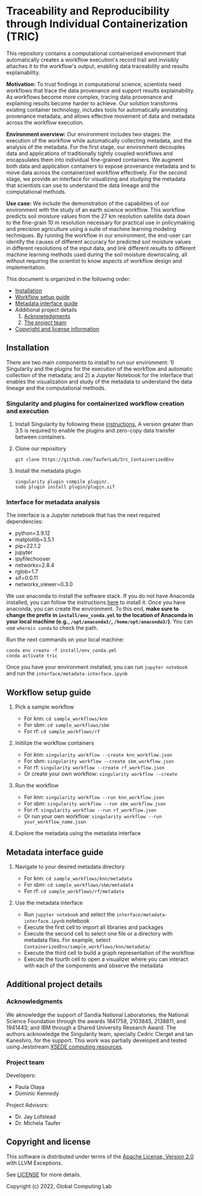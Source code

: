 # Traceability and Reproducibility through Individual Containerization (TRIC) 

This repository contains a computational containerized environment that automatically creates a workflow execution's record trail and invisibly attaches it to the workflow's output, enabling data traceability and results explainability.

**Motivation:** To trust findings in computational science, scientists need workflows that trace the data provenance and support results explainability. As workflows become more complex, tracing data provenance and explaining results become harder to achieve. Our solution transforms existing container technology, includes tools for automatically annotating provenance metadata, and allows effective movement of data and metadata across the workflow execution.   

**Environment overview:** Our environment includes two stages: the execution of the workflow while automatically collecting metadata, and the analysis of the metadata. For the first stage, our environment decouples data and applications of traditionally tightly coupled workflows and encapsulates them into individual fine-grained containers. We augment both data and application containers to expose provenance metadata and to move data across the containerized workflow effectively. For the second stage, we provide an interface for visualizing and studying the metadata that scientists can use to understand the data lineage and the computational methods.

**Use case:** We include the demonstration of the capabilities of our environment with the study of an earth science workflow. This workflow predicts soil moisture values from the 27 km resolution satellite data down to the fine-grain 10 m resolution necessary for practical use in policymaking and precision agriculture using a suite of machine learning modeling techniques. By running the workflow in our environment, the end-user can identify the causes of different accuracy for predicted soil moisture values in different resolutions of the input data, and link different results to different machine learning methods used during the soil moisture downscaling, all without requiring the scientist to know aspects of workflow design and implementation. 

This document is organized in the following order:
* [Installation](#installation)
* [Workflow setup guide](#workflow-setup-guide)
* [Metadata interface guide](#metadata-interface-guide)
* Additional project details
  1. [Acknowledgments](#acknowledgments)
  2. [The project team](#project-team)
* [Copyright and license information](#copyright-and-license)

## Installation 
There are two main components to install to run our environment: 1) Singularity and the plugins for the execution of the workflow and automatic collection of the metadata; and 2) a Jupyter Notebook for the interface that enables the visualization and study of the metadata to understand the data lineage and the computational methods.

### Singularity and plugins for containerized workflow creation and execution 
1. Install Singularity by following these [instructions.](https://github.com/apptainer/singularity/blob/master/INSTALL.md) A version greater than 3.5 is required to enable the plugins and zero-copy data transfer between containers.   

2. Clone our repository
    ```
    git clone https://github.com/TauferLab/Src_ContainerizedEnv
    ```
3. Install the metadata plugin  
    ```
    singularity plugin compile plugin/.  
    sudo plugin install plugin/plugin.sif 
    ```
### Interface for metadata analysis 
The interface is a Jupyter notebook that has the next required dependencies:  
* python=3.9.12
* matplotlib=3.5.1
* pip=22.1.2
* jupyter
* ipyfilechooser
* networkx=2.8.4
* rglob=1.7
* sif=0.0.11
* networkx_viewer=0.3.0 
  
We use anaconda to install the software stack. If you do not have Anaconda installed, you can follow the instructions [here](https://docs.anaconda.com/anaconda/install/index.html) to install it.
Once you have anaconda, you can create the environment. To this end, **make sure to change the prefix in `install/env_conda.yml` to the location of Anaconda in your local machine (e.g., `/opt/anaconda3/`, `/home/opt/anaconda3/`)**. You can use `whereis conda` to check the path. 

Run the next commands on your local machine:  
```
conda env create -f install/env_conda.yml
conda activate tric
```
Once you have your environment installed, you can run `jupyter notebook` and run the `interface/metadata-interface.ipynb`

## Workflow setup guide 

1. Pick a sample workflow  
    * For knn: `cd sample_workflows/knn`  
    * For sbm: `cd sample_workflows/sbm`  
    * For rf:  `cd sample_workflows/rf`  

2. Initilize the workflow containers  
    * For knn: `singularity workflow --create knn_workflow.json`  
    * For sbm: `singularity workflow --create sbm_workflow.json`  
    * For rf:  `singularity workflow --create rf_workflow.json`  
    * Or create your own workflow: `singularity workflow --create`

3. Run the workflow  
    * For knn: `singularity workflow --run knn_workflow.json`  
    * For sbm: `singularity workflow --run sbm_workflow.json`  
    * For rf:  `singularity workflow --run rf_workflow.json`  
    * Or run your own workflow: `singularity workflow --run your_workflow_name.json`

4. Explore the metadata using the metadata interface  

## Metadata interface guide  

1. Navigate to your desired metadata directory
    * For knn: `cd sample_workflows/knn/metadata`  
    * For sbm: `cd sample_workflows/sbm/metadata`  
    * For rf:  `cd sample_workflows/rf/metadata`  

2. Use the metadata interface  
    * Run `jupyter notebook` and select the `interface/metadata-interface.ipynb` notebook
    * Execute the first cell to import all libraries and packages
    * Execute the second cell to select one file or a directory with metadata files. For example, select `ContainerizedEnv/sample_workflows/knn/metadata/` 
    * Execute the third cell to build a graph representation of the workflow
    * Execute the fourth cell to open a visualizer where you can interact with each of the components and observe the metadata 
 
## Additional project details
 
### Acknowledgments

We aknowledge the support of Sandia National Laboratories; the National Science Foundation through the awards 1841758, 2103845, 2138811, and 1941443; and IBM through a Shared University Research Award. The authors acknowledge the Singularity team, specially Cedric Clerget and Ian Kaneshiro, for the support.
This work was partially developed and tested using Jeststream [XSEDE computing resources](https://portal.xsede.org/group/xup/resource-monitor). 

### Project team

Developers:
* Paula Olaya
* Dominic Kennedy 

Project Advisors:
* Dr. Jay Lofstead
* Dr. Michela Taufer 


## Copyright and license

This software is distributed under terms of the [Apache License, Version 2.0](http://www.apache.org/licenses/LICENSE-2.0) with LLVM Exceptions.

See [LICENSE](https://github.com/TauferLab/ContainerizedEnv/blob/main/LICENSE) for more details.

Copyright (c) 2022, Global Computing Lab
